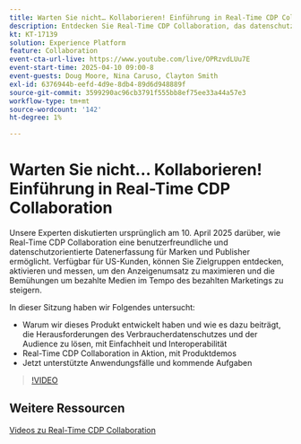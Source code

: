 ```yaml
---
title: Warten Sie nicht… Kollaborieren! Einführung in Real-Time CDP Collaboration
description: Entdecken Sie Real-Time CDP Collaboration, das datenschutzorientierte Lösungen für Marken und Herausgeber anbietet, um die Zielgruppenaktivierung zu verbessern, den Anzeigenumsatz zu maximieren und die Paid-Media-Aktivitäten zu optimieren - komplett mit Produktdemos, Experteneinblicken und anstehenden Anwendungsfällen.
kt: KT-17139
solution: Experience Platform
feature: Collaboration
event-cta-url-live: https://www.youtube.com/live/OPRzvdLUu7E
event-start-time: 2025-04-10 09:00-8
event-guests: Doug Moore, Nina Caruso, Clayton Smith
exl-id: 6376944b-eefd-4d9e-8db4-89d6d948889f
source-git-commit: 3599290ac96cb3791f555bb8ef75ee33a44a57e3
workflow-type: tm+mt
source-wordcount: '142'
ht-degree: 1%

---
```


# Warten Sie nicht… Kollaborieren! Einführung in Real-Time CDP Collaboration

Unsere Experten diskutierten ursprünglich am 10. April 2025 darüber, wie Real-Time CDP Collaboration eine benutzerfreundliche und datenschutzorientierte Datenerfassung für Marken und Publisher ermöglicht. Verfügbar für US-Kunden, können Sie Zielgruppen entdecken, aktivieren und messen, um den Anzeigenumsatz zu maximieren und die Bemühungen um bezahlte Medien im Tempo des bezahlten Marketings zu steigern.

In dieser Sitzung haben wir Folgendes untersucht:

* Warum wir dieses Produkt entwickelt haben und wie es dazu beiträgt, die Herausforderungen des Verbraucherdatenschutzes und der Audience zu lösen, mit Einfachheit und Interoperabilität
* Real-Time CDP Collaboration in Aktion, mit Produktdemos
* Jetzt unterstützte Anwendungsfälle und kommende Aufgaben

>[!VIDEO](https://video.tv.adobe.com/v/3457557/?quality=12&learn=on)

## Weitere Ressourcen

[Videos zu Real-Time CDP Collaboration](https://experienceleague.adobe.com/en/docs/platform-learn/tutorials/collaboration/real-time-cdp-collaboration-overview)
